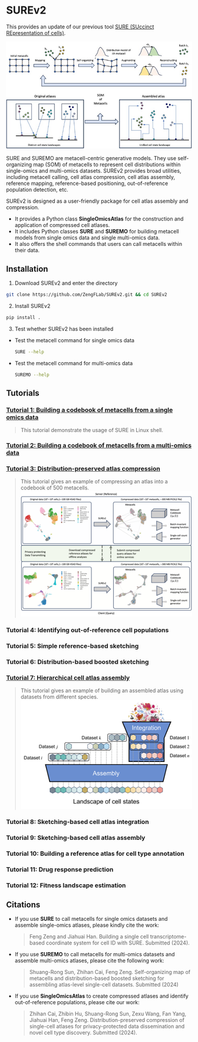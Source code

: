 # SUREv2
This provides an update of our previous tool [SURE (SUccinct REpresentation of cells)](https://github.com/ZengFLab/SURE).

![Cell Atlas Assembly](./img/figure1.jpg)

SURE and SUREMO are metacell-centric generative models. They use self-organizing map (SOM) of metacells to represent cell distributions within 
single-omics and multi-omics datasets. SUREv2 provides broad utilities, including metacell calling, cell atlas compression, cell atlas assembly, reference mapping, reference-based positioning,
out-of-reference population detection, etc. 

SUREv2 is designed as a user-friendly package for cell atlas assembly and compression. 
- It provides a Python class **SingleOmicsAtlas** for the construction and application of compressed cell atlases. 
- It includes Python classes **SURE** and **SUREMO** for building metacell models from single omics data and single multi-omics data.
- It also offers the shell commands that users can call metacells within their data. 

## Installation
1. Download SUREv2 and enter the directory
```bash
git clone https://github.com/ZengFLab/SUREv2.git && cd SUREv2
```

2. Install SUREv2
```bash
pip install .
```

3. Test whether SUREv2 has been installed
- Test the metacell command for single omics data
    ```bash
    SURE --help
    ```
- Test the metacell command for multi-omics data
    ```bash
    SUREMO --help
    ```

## Tutorials

### [Tutorial 1: Building a codebook of metacells from a single omics data](./Tutorial/tutorial_1/metacell_call_for_single_omics_dataset.ipynb)
> This tutorial demonstrate the usage of SURE in Linux shell.

### [Tutorial 2: Building a codebook of metacells from a multi-omics data](./Tutorial/tutorial_2/metacell_call_for_multi_omics_dataset.ipynb)
### [Tutorial 3: Distribution-preserved atlas compression](./Tutorial/tutorial_3/atlas_compression.ipynb)
> This tutorial gives an example of compressing an atlas into a codebook of 500 metacells.
![](./img/compression.png)

### Tutorial 4: Identifying out-of-reference cell populations
### Tutorial 5: Simple reference-based sketching
### Tutorial 6: Distribution-based boosted sketching
### [Tutorial 7: Hierarchical cell atlas assembly](./Tutorial/tutorial_7/hierarchical_assembly.ipynb)
> This tutorial gives an example of building an assembled atlas using datasets from different species. 
![](./img/assembly.png)

### Tutorial 8: Sketching-based cell atlas integration
### Tutorial 9: Sketching-based cell atlas assembly
### Tutorial 10: Building a reference atlas for cell type annotation
### Tutorial 11: Drug response prediction
### Tutorial 12: Fitness landscape estimation


## Citations
- If you use **SURE** to call metacells for single omics datasets and assemble single-omics atlases, please kindly cite the work:
    
    >Feng Zeng and Jiahuai Han. Building a single cell transcriptome-based coordinate system for cell ID with SURE. Submitted (2024).
    

- If you use **SUREMO** to call metacells for multi-omics datasets and assemble multi-omics atlases, please cite the following work:
    
    >Shuang-Rong Sun, Zhihan Cai, Feng Zeng. Self-organizing map of metacells and distribution-based boosted sketching for assembling atlas-level single-cell datasets. Submitted (2024)
    

- If you use **SingleOmicsAtlas** to create compressed atlases and identify out-of-reference populations, please cite our work:
    
    >Zhihan Cai, Zhibin Hu, Shuang-Rong Sun, Zexu Wang, Fan Yang, Jiahuai Han, Feng Zeng. Distribution-preserved compression of single-cell atlases for privacy-protected data dissemination and novel cell type discovery. Submitted (2024).
    